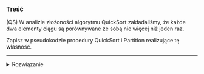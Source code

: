 ### Treść
(QS)
W analizie złożoności algorytmu QuickSort zakładaliśmy, że każde dwa elementy ciągu są porównywane ze sobą nie więcej niż jeden raz. 

Zapisz w pseudokodzie procedury QuickSort i Partition realizujące tę własność.

------
<details><summary>Rozwiązanie</summary>
<p>
    
Trzeba napisać zwykłego Quicksorta i zwykłe partition. - dzięki xd

```
// Sorts a (portion of an) array, divides it into partitions, then sorts those
algorithm quicksort(A, lo, hi) is 
  if lo >= 0 && hi >= 0 && lo < hi then
    p := partition(A, lo, hi) 
    quicksort(A, lo, p) // Note: the pivot is now included
    quicksort(A, p + 1, hi) 

// Divides array into two partitions
algorithm partition(A, lo, hi) is 
  // Pivot value
  pivot := A[lo] // Choose the first element as the pivot
  // Left index
  i := lo - 1 
  // Right index
  j := hi + 1
  loop forever 
    // Move the left index to the right at least once and while the element at
    // the left index is less than the pivot
    do i := i + 1 while A[i] < pivot
    
    // Move the right index to the left at least once and while the element at
    // the right index is greater than the pivot
    do j := j - 1 while A[j] > pivot

    // If the indices crossed, return
    if i >= j then return j
    
    // Swap the elements at the left and right indices
    swap A[i] with A[j]
```
